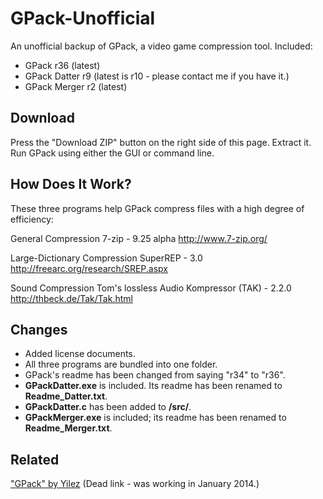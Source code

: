 GPack-Unofficial
================

An unofficial backup of GPack, a video game compression tool. Included:

* GPack r36 (latest)
* GPack Datter r9 (latest is r10 - please contact me if you have it.)
* GPack Merger r2 (latest)

Download
--------

Press the "Download ZIP" button on the right side of this page. Extract it. Run GPack using either the GUI or command line.

How Does It Work?
-----------------

These three programs help GPack compress files with a high degree of efficiency:

General Compression
7-zip - 9.25 alpha
http://www.7-zip.org/

Large-Dictionary Compression
SuperREP - 3.0
http://freearc.org/research/SREP.aspx

Sound Compression
Tom's lossless Audio Kompressor (TAK) - 2.2.0
http://thbeck.de/Tak/Tak.html

Changes
-------

* Added license documents.
* All three programs are bundled into one folder.
* GPack's readme has been changed from saying "r34" to "r36".
* **GPackDatter.exe** is included. Its readme has been renamed to **Readme_Datter.txt**.
* **GPackDatter.c** has been added to **/src/**.
* **GPackMerger.exe** is included; its readme has been renamed to **Readme_Merger.txt**.

Related
-------

["GPack" by Yilez](https://bitbucket.org/yilez/gpack/overview) (Dead link - was working in January 2014.)
